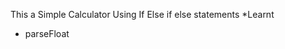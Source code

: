 This a Simple Calculator Using If Else if else statements
\*Learnt

<ul>
    <li>
    parseFloat
    </li>
</ul>
